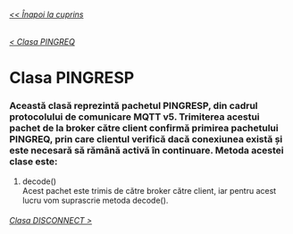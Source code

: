 ###### [<< Înapoi la cuprins](../Cuprins.md)
###### [< Clasa PINGREQ](18.%20PINGREQ.md)
# Clasa PINGRESP
### Această clasă reprezintă pachetul PINGRESP, din cadrul protocolului de comunicare MQTT v5. Trimiterea acestui pachet de la broker către client confirmă primirea pachetului PINGREQ, prin care clientul verifică dacă conexiunea există și este necesară să rămână activă în continuare. Metoda acestei clase este:
1. decode()  
Acest pachet este trimis de către broker către client, iar pentru acest lucru vom suprascrie metoda decode().
###### [Clasa DISCONNECT >](20.%20DISCONNECT.md)

